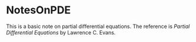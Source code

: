 # NotesOnPDE
This is a basic note on partial differential equations. The reference is *Partial Differential Equations* by Lawrence C. Evans.
